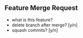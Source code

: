 ## Feature Merge Request

- what is this feature?
- delete branch after merge? [y/n]
- squash commits? [y/n]

